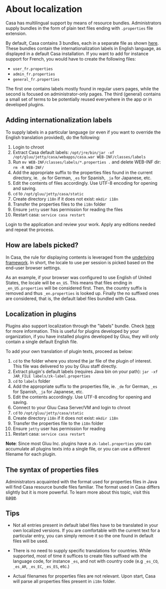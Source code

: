 # About localization
 
Casa has multilingual support by means of resource bundles. Administrators supply bundles in the form of plain text files ending with `.properties` file extension.
 
By default, Casa contains 3 bundles, each in a separate file as shown [here](https://github.com/GluuFederation/casa/tree/version_3.1.6/app/src/main/resources/labels). These bundles contain the internationalization labels in English language, as displayed in a default Casa installation. If you want to add for instance support for French, you would have to create the following files:
 
- `user_fr.properties`
- `admin_fr.properties`
- `general_fr.properties`
 
The first one contains labels mostly found in regular users pages, while the second is focused on administrator-only pages. The third (general) contains a small set of terms to be potentially reused everywhere in the app or in developed plugins.
 
## Adding internationalization labels

To supply labels in a particular language (or even if you want to override the English translation provided), do the following:

1. Login to chroot
1. Extract Casa default labels: `/opt/jre/bin/jar -xf /opt/gluu/jetty/casa/webapps/casa.war WEB-INF/classes/labels`
1. Run `mv WEB-INF/classes/labels/*.properties .` and delete WEB-INF dir: `rm -R WEB-INF/`
1. Add the appropriate suffix to the properties files found in the current directory, ie. `_de` for German, `_es` for Spanish, `_ja` for Japanese, etc.
1. Edit the contents of files accordingly. Use UTF-8 encoding for opening and saving.
1. `cd` to `/opt/gluu/jetty/casa/static`
1. Create directory `i18n` if it does not exist: `mkdir i18n`
1. Transfer the properties files to the `i18n` folder
1. Ensure `jetty` user has permission for reading the files
1. Restart casa: `service casa restart`

Login to the application and review your work. Apply any editions needed and repeat the process.

## How are labels picked?

In Casa, the rule for displaying contents is leveraged from the [underlying framework](https://www.zkoss.org/wiki/ZK%20Developer's%20Reference/Internationalization). In short, the locale to use per session is picked based on the end-user browser settings.

As an example, if your browser was configured to use English of United States, the locale will be `en_US`. This means that files ending in  `_en_US.properties` will be considered first. Then, the country suffix is removed and thus `_en.properties` is looked up. Finally the no suffixed ones are considered, that is, the default label files bundled with Casa.

## Localization in plugins

Plugins also support localization through the "labels" bundle. Check [here](../developer/intro-plugin.md#anatomy-of-a-plugin) for more information. This is useful for plugins developed by your organization, if you have installed plugins developed by Gluu, they will only contain a single default English file.

To add your own translation of plugin texts, proceed as below:

1. `cd` to the folder where you stored the jar file of the plugin of interest. This file was delivered to you by Gluu staff directly.
1. Extract plugin's default labels (requires Java bin on your path): `jar -xf JAR_FILE labels/zk-label.properties`
1. `cd` to `labels` folder
1. Add the appropriate suffix to the properties file, ie. `_de` for German, `_es` for Spanish, `_ja` for Japanese, etc.
1. Edit the contents accordingly. Use UTF-8 encoding for opening and saving.
1. Connect to your Gluu Casa Server/VM and login to chroot
1. `cd` to `/opt/gluu/jetty/casa/static`
1. Create directory `i18n` if it does not exist: `mkdir i18n`
1. Transfer the properties file to the `i18n` folder
1. Ensure `jetty` user has permission for reading
1. Restart casa: `service casa restart`

**Note**: Since most Gluu Inc. plugins have a `zk-label.properties` you can accumulate all plugins texts into a single file, or you can use a different filename for each plugin.

## The syntax of properties files

Administrators acquainted with the format used for properties files in Java will find Casa resource bundle files familiar. The format used in Casa differs slightly but it is more powerful. To learn more about this topic, visit this [page](https://www.zkoss.org/wiki/ZK%20Developer's%20Reference/Internationalization/Labels/The%20Format%20of%20Properties%20Files).

## Tips

- Not all entries present in default label files have to be translated in your own localized versions. If you are comfortable with the current text for a particular entry, you can simply remove it so the one found in default files will be used.

- There is no need to supply specific translations for countries. While supported, most of time it suffices to create files suffixed with the language code, for instance `_es`, and not with country code (e.g `_es_CO`, `_es_AR`, `_es_EC`, `_es_ES`, etc.) 

- Actual filenames for properties files are not relevant. Upon start, Casa will parse all properties files present in `i18n` folder.
